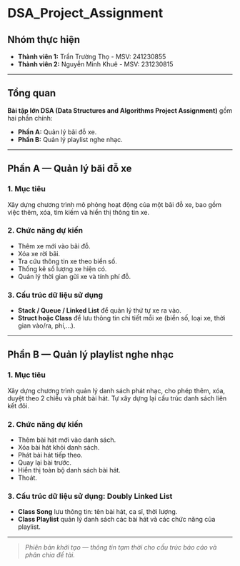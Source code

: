 # DSA_Project_Assignment

## Nhóm thực hiện

- **Thành viên 1:** Trần Trường Thọ - MSV: 241230855
- **Thành viên 2:** Nguyễn Minh Khuê - MSV: 231230815

---

## Tổng quan

**Bài tập lớn DSA (Data Structures and Algorithms Project Assignment)** gồm hai phần chính:

- **Phần A:** Quản lý bãi đỗ xe.
- **Phần B:** Quản lý playlist nghe nhạc.

---

## Phần A — Quản lý bãi đỗ xe

### 1. Mục tiêu

Xây dựng chương trình mô phỏng hoạt động của một bãi đỗ xe, bao gồm việc thêm, xóa, tìm kiếm và hiển thị thông tin xe.

### 2. Chức năng dự kiến

- Thêm xe mới vào bãi đỗ.
- Xóa xe rời bãi.
- Tra cứu thông tin xe theo biển số.
- Thống kê số lượng xe hiện có.
- Quản lý thời gian gửi xe và tính phí đỗ.

### 3. Cấu trúc dữ liệu sử dụng

- **Stack / Queue / Linked List** để quản lý thứ tự xe ra vào.
- **Struct hoặc Class** để lưu thông tin chi tiết mỗi xe (biển số, loại xe, thời gian vào/ra, phí,...).

---

## Phần B — Quản lý playlist nghe nhạc

### 1. Mục tiêu

Xây dựng chương trình quản lý danh sách phát nhạc, cho phép thêm, xóa, duyệt theo 2 chiều và phát bài hát.
Tự xây dựng lại cấu trúc danh sách liên kết đôi.

### 2. Chức năng dự kiến

- Thêm bài hát mới vào danh sách.
- Xóa bài hát khỏi danh sách.
- Phát bài hát tiếp theo.
- Quay lại bài trước.
- Hiển thị toàn bộ danh sách bài hát.
- Thoát.

### 3. Cấu trúc dữ liệu sử dụng: Doubly Linked List

- **Class Song** lưu thông tin: tên bài hát, ca sĩ, thời lượng.
- **Class Playlist** quản lý danh sách các bài hát và các chức năng của playlist.

---

> _Phiên bản khởi tạo — thông tin tạm thời cho cấu trúc báo cáo và phân chia đề tài._
